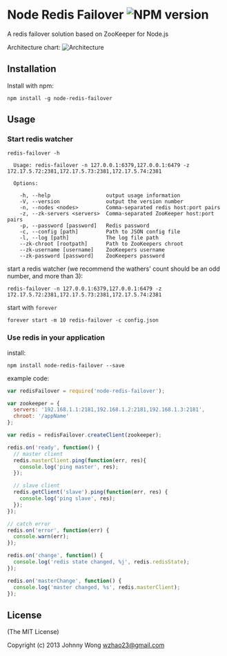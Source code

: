 Node Redis Failover ![NPM version](https://badge.fury.io/js/node-redis-failover.png)
=======
A redis failover solution based on ZooKeeper for Node.js

Architecture chart:
![Architecture](http://ww1.sinaimg.cn/large/60512853gw1e9qzaunhsij20dw0bi752.jpg)

## Installation
Install with npm:

```shell
npm install -g node-redis-failover
```

## Usage

### Start redis watcher

```shell
redis-failover -h

  Usage: redis-failover -n 127.0.0.1:6379,127.0.0.1:6479 -z 172.17.5.72:2381,172.17.5.73:2381,172.17.5.74:2381

  Options:

    -h, --help                  output usage information
    -V, --version               output the version number
    -n, --nodes <nodes>         Comma-separated redis host:port pairs
    -z, --zk-servers <servers>  Comma-separated ZooKeeper host:port pairs
    -p, --password [password]   Redis password
    -c, --config [path]         Path to JSON config file
    -l, --log [path]            The log file path
    --zk-chroot [rootpath]      Path to ZooKeepers chroot
    --zk-username [username]    ZooKeepers username
    --zk-password [password]    ZooKeepers password
```

start a redis watcher (we recommend the wathers' count should be an odd number, and more than 3):

```shell
redis-failover -n 127.0.0.1:6379,127.0.0.1:6479 -z 172.17.5.72:2381,172.17.5.73:2381,172.17.5.74:2381
```

start with `forever`
```shell
forever start -m 10 redis-failover -c config.json
```


### Use redis in your application

install:
```shell
npm install node-redis-failover --save
```

example code:
```javascript
var redisFailover = require('node-redis-failover');

var zookeeper = {
  servers: '192.168.1.1:2181,192.168.1.2:2181,192.168.1.3:2181',
  chroot: '/appName'
};

var redis = redisFailover.createClient(zookeeper);

redis.on('ready', function() {
  // master client
  redis.masterClient.ping(function(err, res){
    console.log('ping master', res);
  });

  // slave client
  redis.getClient('slave').ping(function(err, res) {
    console.log('ping slave', res);
  });
}); 

// catch error
redis.on('error', function(err) {
  console.warn(err);
});

redis.on('change', function() {
  console.log('redis state changed, %j', redis.redisState);
});

redis.on('masterChange', function() {
  console.log('master changed, %s', redis.masterClient);
});

```

## License

(The MIT License)

Copyright (c) 2013 Johnny Wong <wzhao23@gmail.com>
